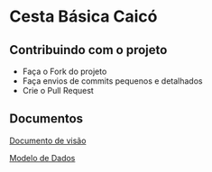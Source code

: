 # Cesta Básica Caicó

## Contribuindo com o projeto

* Faça o Fork do projeto
* Faça envios de commits pequenos e detalhados
* Crie o Pull Request

## Documentos

[Documento de visão](https://github.com/pet-comunidade-urbana-serido/cesta-basica-caico/blob/main/docs/DOCUMENTO_DE_VISAO.md)

[Modelo de Dados](https://github.com/pet-comunidade-urbana-serido/cesta-basica-caico/blob/main/docs/MODELO_DE_DADOS.md)
